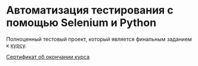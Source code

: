 # Автоматизация тестирования с помощью Selenium и Python
Полноценный тестовый проект, который является финальным заданием к [курсу](https://stepik.org/course/575/syllabus).

[Cертификат об окончании курса](https://stepik.org/cert/1410716)
